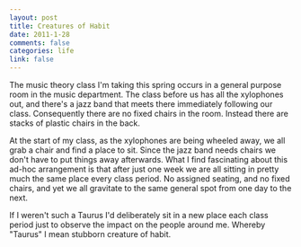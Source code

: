 ```yaml
--- 
layout: post
title: Creatures of Habit
date: 2011-1-28
comments: false
categories: life
link: false
---
```

The music theory class I'm taking this spring occurs in a general purpose room in the music department. The class before us has all the xylophones out, and there's a jazz band that meets there immediately following our class. Consequently there are no fixed chairs in the room. Instead there are stacks of plastic chairs in the back.

At the start of my class, as the xylophones are being wheeled away, we all grab a chair and find a place to sit. Since the jazz band needs chairs we don't have to put things away afterwards. What I find fascinating about this ad-hoc arrangement is that after just one week we are all sitting in pretty much the same place every class period. No assigned seating, and no fixed chairs, and yet we all gravitate to the same general spot from one day to the next.

If I weren't such a Taurus I'd deliberately sit in a new place each class period just to observe the impact on the people around me. Whereby "Taurus" I mean stubborn creature of habit.
